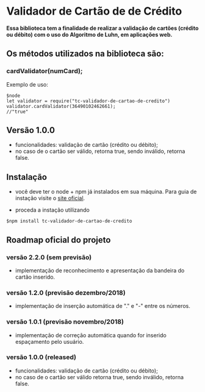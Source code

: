 # Validador de Cartão de de Crédito

**Essa biblioteca tem a finalidade de realizar a validação de cartões (crédito ou débito) com o uso do Algoritmo de Luhn, em aplicações web.**

## Os métodos utilizados na biblioteca são:

### cardValidator(numCard);

Exemplo de uso:

```
$node
let validator = require("tc-validador-de-cartao-de-credito")
validator.cardValidator(36490102462661);
//"true"
```

## Versão 1.0.0

* funcionalidades: validação de cartão (crédito ou débito);
* no caso de o cartão ser válido, retorna true, sendo inválido, retorna false.

## Instalação

* você deve ter o node + npm já instalados em sua máquina. Para guia de instação visite o [site oficial](https://www.npmjs.com/get-npm).

* proceda a instação utilizando

```
$npm install tc-validador-de-cartao-de-credito
```

## Roadmap oficial do projeto

### versão 2.2.0 (sem previsão)

* implementação de reconhecimento e apresentação da bandeira do cartão inserido.

### versão 1.2.0 (previsão dezembro/2018)

* implementação de inserção automática de "." e "-" entre os números.

### versão 1.0.1 (previsão novembro/2018)

* implementação de correção automática quando for inserido espaçamento pelo usuário.

### versão 1.0.0 (released)

* funcionalidades: validação de cartão (crédito ou débito);
* no caso de o cartão ser válido retorna true, sendo inválido, retorna false.
